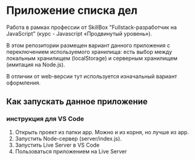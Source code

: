 # Приложение списка дел #

Работа в рамках профессии от SkillBox "Fullstack-разработчик на JavaScript" (курс - Javascript «Продвинутый уровень»).

В этом репозитории размещен вариант данного приложения с переключением используемого хранилища: есть выбор между локальным хранилищем (localStorage) и серверным хранилищем (имитация на Node.js).

В отличии от web-версии тут используется изначальный вариант оформления.

## Как запускать данное приложение ##
### инструкция для VS Code ###

1.	Открыть проект из папки app. Можно и из корня, но лучше из app.
2.	Запустить Node-сервер (server/index.js).
3.	Запустить Live Server в VS Code
4.	Пользоваться приложением на Live Server
